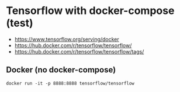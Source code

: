 # Tensorflow with docker-compose (test)

- https://www.tensorflow.org/serving/docker
- https://hub.docker.com/r/tensorflow/tensorflow/
- https://hub.docker.com/r/tensorflow/tensorflow/tags/


## Docker (no docker-compose)

`docker run -it -p 8888:8888 tensorflow/tensorflow`
